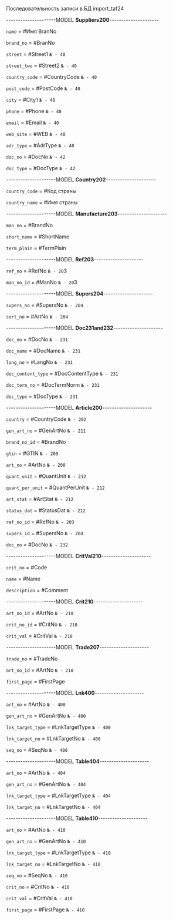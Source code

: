 
Последовательность записи в БД import_taf24

---------------------MODEL **Suppliers200**---------------------

`name` = #Имя BranNo

`brand_no` = #BranNo

`street` = #Street1 `№ - 40`

`street_two` = #Street2 `№ - 40`

`country_code` = #CountryCode `№ - 40`

`post_code` = #PostCode `№ - 40`

`city` = #City1 `№ - 40`

`phone` = #Phone `№ - 40`

`email` = #Email `№ - 40`

`web_site` = #WEB `№ - 40`

`adr_type` = #AdrType `№ - 40`

`doc_no` = #DocNo `№ - 42`

`doc_type` = #DocType `№ - 42`

---------------------MODEL **Country202**---------------------

`country_code` = #Код страны

`country_name` = #Имя страны

---------------------MODEL **Manufacture203**---------------------

`man_no` = #BrandNo

`short_name` = #ShortName

`term_plain` = #TermPlain

---------------------MODEL **Ref203**---------------------

`ref_no` = #RefNo `№ - 20`3

`man_no_id` = #ManNo `№ - 20`3

---------------------MODEL **Supers204**---------------------

`supers_no` = #SupersNo `№ - 204`

`sort_no` = #ArtNo `№ - 204`

---------------------MODEL **Doc231and232**---------------------

`doc_no` = #DocNo `№ - 231`

`doc_name` = #DocName `№ - 231`

`lang_no` = #LangNo `№ - 231`

`doc_content_type` = #DocContentType `№ - 231`

`doc_term_no` = #DocTermNorm `№ - 231`

`doc_type` = #DocType `№ - 231`

---------------------MODEL **Article200**---------------------

`country` = #CountryCode `№ - 202`

`gen_art_no` = #GenArtNo `№ - 211`

`brand_no_id` = #BrandNo

`gtin` = #GTIN `№ - 209`

`art_no` = #ArtNo `№ - 200`

`quant_unit` = #QuantUnit `№ - 212`

`quant_per_unit` = #QuantPerUnit `№ - 212`

`art_stat` = #ArtStat `№ - 212`

`status_dat` = #StatusDat `№ - 212`

`ref_no_id` = #RefNo `№ - 203`

`supers_id` = #SupersNo `№ - 204`

`doc_no` = #DocNo `№ - 232`

---------------------MODEL **CritVal210**---------------------

`crit_no` = #Code

`name` = #Name

`description` = #Comment

---------------------MODEL **Crit210**---------------------

`art_no_id` = #ArtNo `№ - 210`

`crit_no_id` = #CritNo `№ - 210`

`crit_val` = #CritVal `№ - 210`

---------------------MODEL **Trade207**---------------------

`trade_no` = #TradeNo

`art_no_id` = #ArtNo `№ - 210`

`first_page` = #FirstPage

---------------------MODEL **Lnk400**---------------------

`art_no` = #ArtNo `№ - 400`

`gen_art_no` = #GenArtNo `№ - 400`

`lnk_target_type` = #LnkTargetType `№ - 400`

`lnk_target_no` = #LnkTargetNo `№ - 400`

`seq_no` = #SeqNo `№ - 400`

---------------------MODEL **Table404**---------------------

`art_no` = #ArtNo `№ - 404`

`gen_art_no` = #GenArtNo `№ - 404`

`lnk_target_type` = #LnkTargetType `№ - 404`

`lnk_target_no` = #LnkTargetNo `№ - 404`

---------------------MODEL **Table410**---------------------

`art_no` = #ArtNo `№ - 410`

`gen_art_no` = #GenArtNo `№ - 410`

`lnk_target_type` = #LnkTargetType `№ - 410`

`lnk_target_no` = #LnkTargetNo `№ - 410`

`seq_no` = #SeqNo `№ - 410`

`crit_no` = #CritNo `№ - 410`

`crit_val` = #CritVal `№ - 410`

`first_page` = #FirstPage `№ - 410`
